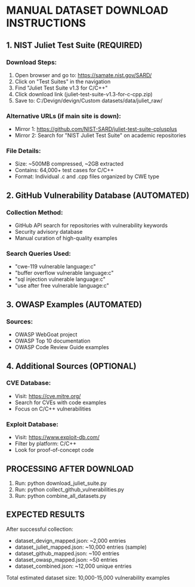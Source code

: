 
# MANUAL DATASET DOWNLOAD INSTRUCTIONS

## 1. NIST Juliet Test Suite (REQUIRED)

### Download Steps:
1. Open browser and go to: https://samate.nist.gov/SARD/
2. Click on "Test Suites" in the navigation
3. Find "Juliet Test Suite v1.3 for C/C++"
4. Click download link (juliet-test-suite-v1.3-for-c-cpp.zip)
5. Save to: C:/Devign/devign/Custom datasets/data/juliet_raw/

### Alternative URLs (if main site is down):
- Mirror 1: https://github.com/NIST-SARD/juliet-test-suite-cplusplus
- Mirror 2: Search for "NIST Juliet Test Suite" on academic repositories

### File Details:
- Size: ~500MB compressed, ~2GB extracted
- Contains: 64,000+ test cases for C/C++
- Format: Individual .c and .cpp files organized by CWE type

## 2. GitHub Vulnerability Database (AUTOMATED)

### Collection Method:
- GitHub API search for repositories with vulnerability keywords
- Security advisory database
- Manual curation of high-quality examples

### Search Queries Used:
- "cwe-119 vulnerable language:c"
- "buffer overflow vulnerable language:c"
- "sql injection vulnerable language:c"
- "use after free vulnerable language:c"

## 3. OWASP Examples (AUTOMATED)

### Sources:
- OWASP WebGoat project
- OWASP Top 10 documentation
- OWASP Code Review Guide examples

## 4. Additional Sources (OPTIONAL)

### CVE Database:
- Visit: https://cve.mitre.org/
- Search for CVEs with code examples
- Focus on C/C++ vulnerabilities

### Exploit Database:
- Visit: https://www.exploit-db.com/
- Filter by platform: C/C++
- Look for proof-of-concept code

## PROCESSING AFTER DOWNLOAD

1. Run: python download_juliet_suite.py
2. Run: python collect_github_vulnerabilities.py  
3. Run: python combine_all_datasets.py

## EXPECTED RESULTS

After successful collection:
- dataset_devign_mapped.json: ~2,000 entries
- dataset_juliet_mapped.json: ~10,000 entries (sample)
- dataset_github_mapped.json: ~100 entries
- dataset_owasp_mapped.json: ~50 entries
- dataset_combined.json: ~12,000 unique entries

Total estimated dataset size: 10,000-15,000 vulnerability examples
